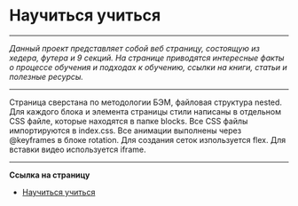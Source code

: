 # Научиться учиться

***

_Данный проект представляет собой веб страницу, состоящую из хедера, футера и 9 секций. На странице приводятся интересные факты о процессе обучения и подходах к обучению, ссылки на книги, статьи и полезные ресурсы._

***

Страница сверстана по методологии БЭМ, файловая структура nested. Для каждого блока и элемента страницы стили написаны в отдельном CSS файле, которые находятся в папке blocks. Все CSS файлы импортируются в index.css. Все анимации выполнены через @keyframes в блоке rotation. Для создания сеток изпользуется flex. Для вставки видео используется iframe.

***

**Ссылка на страницу**

- [Научиться учиться](https://aleksey-dev-crt.github.io/how-to-learn/)

